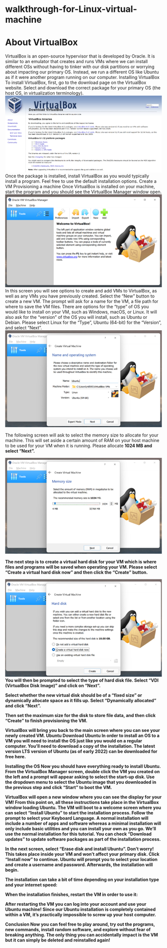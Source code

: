 # walkthrough-for-Linux-virtual-machine

<h1>About VirtualBox</h1>
VirtualBox is an open-source hypervisor that is developed by Oracle. It is similar to an emulator that creates and runs VMs where we can install different OSs without having to tinker with our disk partitions or worrying about impacting our primary OS. Instead, we run a different OS like Ubuntu as if it were another program running on our computer.
Installing VirtualBox
To install VirtualBox, first, go to the download page on the VirtualBox website. Select and download the correct package for your primary OS (the host OS, in virtualization terminology).



<img src="VB!.webp"> 
Once the package is installed, install VirtualBox as you would typically install a program. Feel free to use the default installation options.
Create a VM
Provisioning a machine
Once VirtualBox is installed on your machine, start the program and you should see the VirtualBox Manager window open.



<img src="VB2.webp"> 
In this screen you will see options to create and add VMs to VirtualBox, as well as any VMs you have previously created.
Select the “New” button to create a new VM. The prompt will ask for a name for the VM, a file path for where to save the VM files. There are options for the “type” of OS you would like to install on your VM, such as Windows, macOS, or Linux. It will also ask for the “version” of the OS you will install, such as Ubuntu or Debian.
Please select Linux for the “Type”, Ubuntu (64-bit) for the “Version”, and select “Next”.

<img src="VB3.webp">
 
The following screen will ask to select the memory size to allocate for your machine. This will set aside a certain amount of RAM on your host machine to be used for your VM when it is running.
Please allocate <strong>1024 MB<strong> and select “Next”.



<img src="VB4.webp">
 
The next step is to create a virtual hard disk for your VM which is where files and programs will be saved when operating your VM. Please select “Create a virtual hard disk now” and then click the “Create” button.


<img src="VB5.webp">
You will then be prompted to select the type of hard disk file. Select “VDI (VirtualBox Disk Image)” and click on “Next”.
 
Select whether the new virtual disk should be of a “fixed size” or dynamically allocate space as it fills up. Select “Dynamically allocated” and click “Next”.
 
Then set the maximum size for the disk to store file data, and then click “Create” to finish provisioning the VM.
 
VirtualBox will bring you back to the main screen where you can see your newly created VM.
Ubuntu
Download Ubuntu
In order to install an OS to a VM you will need to install the OS just like you would on a regular computer. You’ll need to download a copy of the installation.
The latest version LTS version of Ubuntu (as of early 2022) can be downloaded for free here.
 
Installing the OS
Now you should have everything ready to install Ubuntu. From the VirtualBox Manager screen, double click the VM you created on the left and a prompt will appear asking to select the start-up disk. Use the dropdown menu to select the Ubuntu image that you downloaded in the previous step and click “Start” to boot the VM.
 
VirtualBox will open a new window where you can see the display for your VM! From this point on, all these instructions take place in the VirtualBox window loading Ubuntu.
The VM will boot to a welcome screen where you can select “Install Ubuntu” to start the installation process. Follow the prompt to select your Keyboard Language. A normal installation will include a number of apps and software whereas a minimal installation will only include basic utilities and you can install your own as you go. We’ll use the normal installation for this tutorial. You can check “Download updates” to update software packages as part of the installation process.
 
In the next screen, select “Erase disk and install Ubuntu”. Don’t worry! This takes place inside your VM and won’t affect your primary disk. Click “Install now” to continue. Ubuntu will prompt you to select your location and create a username and password. Afterwards, the installation will begin.
 
The installation can take a bit of time depending on your installation type and your internet speed:
 
When the installation finishes, restart the VM in order to use it:
 
After restarting the VM you can log into your account and use your Ubuntu machine! Since our Ubuntu installation is completely contained within a VM, it’s practically impossible to screw up your host computer.
 
Conclusion
Now you can feel free to play around, try out the programs, new commands, install random software, and explore without fear of breaking anything. The only thing you can accidentally impact is the VM but it can simply be deleted and reinstalled again!

